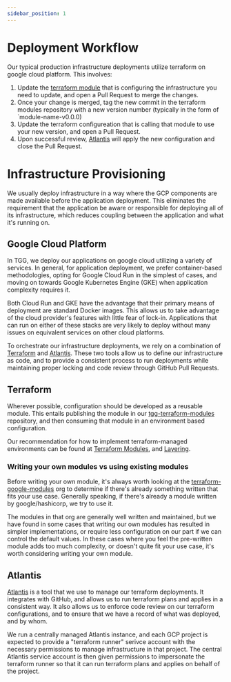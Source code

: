 ```yaml
---
sidebar_position: 1
---
```


# Deployment Workflow

Our typical production infrastructure deployments utilize terraform on google cloud platform. This involves:

1. Update the [terraform module](https://github.com/broadinstitute/tgg-terraform-modules) that is configuring the infrastructure you need to update, and open a Pull Request to merge the changes.
1. Once your change is merged, tag the new commit in the terraform modules repository with a new version number (typically in the form of `module-name-v0.0.0)
1. Update the terraform configureation that is calling that module to use your new version, and open a Pull Request.
1. Upon successful review, [Atlantis](#atlantis) will apply the new configuration and close the Pull Request.

# Infrastructure Provisioning

We usually deploy infrastructure in a way where the GCP components are made available before the application deployment. This eliminates the requirement that the application be aware or responsible for deploying all of its infrastructure, which reduces coupling between the application and what it's running on.

## Google Cloud Platform

In TGG, we deploy our applications on google cloud utilizing a variety of services. In general, for application deployment, we prefer container-based methodologies, opting for Google Cloud Run in the simplest of cases, and moving on towards Google Kubernetes Engine (GKE) when application complexity requires it.

Both Cloud Run and GKE have the advantage that their primary means of deployment are standard Docker images. This allows us to take advantage of the cloud provider's features with little fear of lock-in. Applications that can run on either of these stacks are very likely to deploy without many issues on equivalent services on other cloud platforms.

To orchestrate our infrastructure deployments, we rely on a combination of [Terraform](https://terraform.io) and [Atlantis](https://runatlantis.io). These two tools allow us to define our infrastructure as code, and to provide a consistent process to run deployments while maintaining proper locking and code review through GitHub Pull Requests.

## Terraform

Wherever possible, configuration should be developed as a reusable module. This entails publishing the module in our [tgg-terraform-modules](https://github.com/broadinstitute/tgg-terraform-modules) repository, and then consuming that module in an environment based configuration.

Our recommendation for how to implement terraform-managed environments can be found at [Terraform Modules](/docs/patterns/terraform_modules), and [Layering](/docs/patterns/layering).


### Writing your own modules vs using existing modules

Before writing your own module, it's always worth looking at the [terraform-google-modules](https://github.com/terraform-google-modules/) org to determine if there's already something written that fits your use case. Generally speaking, if there's already a module written by google/hashicorp, we try to use it.

The modules in that org are generally well written and maintained, but we have found in some cases that writing our own modules has resulted in simpler implementations, or require less configuration on our part if we can control the default values. In these cases where you feel the pre-written module adds too much complexity, or doesn't quite fit your use case, it's worth considering writing your own module.

## Atlantis

[Atlantis](https://runatlantis.io) is a tool that we use to manage our terraform deployments. It integrates with GitHub, and allows us to run terraform plans and applies in a consistent way. It also allows us to enforce code review on our terraform configurations, and to ensure that we have a record of what was deployed, and by whom.

We run a centrally managed Atlantis instance, and each GCP project is expected to provide a "terraform runner" serivce account with the necessary permissions to manage infrastructure in that project. The central Atlantis service account is then given permissions to impersonate the terraform runner so that it can run terraform plans and applies on behalf of the project.

